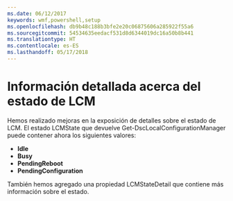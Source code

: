 ```yaml
---
ms.date: 06/12/2017
keywords: wmf,powershell,setup
ms.openlocfilehash: db9b48c188b3bfe2e20c06875606a285922f55a6
ms.sourcegitcommit: 54534635eedacf531d8d6344019dc16a50b8b441
ms.translationtype: HT
ms.contentlocale: es-ES
ms.lasthandoff: 05/17/2018
---
```

# <a name="detailed-information-about-lcm-state"></a>Información detallada acerca del estado de LCM

Hemos realizado mejoras en la exposición de detalles sobre el estado de LCM. El estado LCMState que devuelve Get-DscLocalConfigurationManager puede contener ahora los siguientes valores:

* **Idle**
* **Busy**
* **PendingReboot**
* **PendingConfiguration**

También hemos agregado una propiedad LCMStateDetail que contiene más información sobre el estado.
